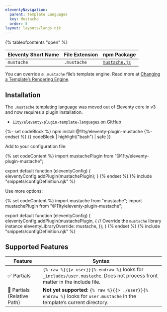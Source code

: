 ```yaml
---
eleventyNavigation:
  parent: Template Languages
  key: Mustache
  order: 5
layout: layouts/langs.njk
---
```


{% tableofcontents "open" %}

| Eleventy Short Name | File Extension | npm Package                                           |
| ------------------- | -------------- | ----------------------------------------------------- |
| `mustache`          | `.mustache`    | [`mustache.js`](https://github.com/janl/mustache.js/) |

You can override a `.mustache` file’s template engine. Read more at [Changing a Template’s Rendering Engine](/docs/template-overrides/).

## Installation

The `.mustache` templating language was moved out of Eleventy core in v3 and now requires a plugin installation.

* [`11ty/eleventy-plugin-template-languages` on GitHub](https://github.com/11ty/eleventy-plugin-template-languages)


{%- set codeBlock %}
npm install @11ty/eleventy-plugin-mustache
{%- endset %}
{{ codeBlock | highlight("bash") | safe }}

Add to your configuration file:

{% set codeContent %}
import mustachePlugin from "@11ty/eleventy-plugin-mustache";

export default function (eleventyConfig) {
	eleventyConfig.addPlugin(mustachePlugin);
}
{% endset %}
{% include "snippets/configDefinition.njk" %}

Use more options:

{% set codeContent %}
import mustache from "mustache";
import mustachePlugin from "@11ty/eleventy-plugin-mustache";

export default function (eleventyConfig) {
	eleventyConfig.addPlugin(mustachePlugin, {
		// Override the `mustache` library instance
		eleventyLibraryOverride: mustache,
	});
}
{% endset %}
{% include "snippets/configDefinition.njk" %}

## Supported Features

| Feature                     | Syntax                                                                                                                    |
| --------------------------- | ------------------------------------------------------------------------------------------------------------------------- |
| ✅ Partials                 | `{% raw %}{{> user}}{% endraw %}` looks for `_includes/user.mustache`. Does not process front matter in the include file. |
| 🚫 Partials (Relative Path) | **Not yet supported**: `{% raw %}{{> ./user}}{% endraw %}` looks for `user.mustache` in the template’s current directory. |
